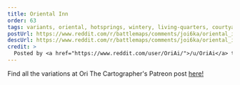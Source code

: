 ```yaml
---
title: Oriental Inn
order: 63
tags: variants, oriental, hotsprings, wintery, living-quarters, courtyard, dungeon-entrance, buildings, water, day, variant:swamp, variant:glow, variant:alternate-colors, variant:propless, variant:night, artist:orithecartographer
postUrl: https://www.reddit.com/r/battlemaps/comments/joi6ka/oriental_inn_32x57_2304x4104/
descUrl: https://www.reddit.com/r/battlemaps/comments/joi6ka/oriental_inn_32x57_2304x4104/gb80vbq/
credit: >
  Posted by <a href="https://www.reddit.com/user/OriAi/">/u/OriAi</a> to <a href="https://www.reddit.com/r/battlemaps/">/r/battlemaps</a> in Nov, 2020. <br/> Please support the artist on <a href="https://www.patreon.com/orithecartographer">Patreon</a>, as well as follow them on <a href="https://twitter.com/ori_beatrice">Twitter</a>
---
```

Find all the variations at Ori The Cartographer's Patreon post <a href="https://www.patreon.com/posts/oriental-inn-43563081" title="Oriental Inn by Ori The Cartographer on Patreon">here!</a>

